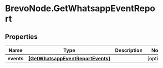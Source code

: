 # BrevoNode.GetWhatsappEventReport

## Properties
Name | Type | Description | Notes
------------ | ------------- | ------------- | -------------
**events** | [**[GetWhatsappEventReportEvents]**](GetWhatsappEventReportEvents.md) |  | [optional] 



